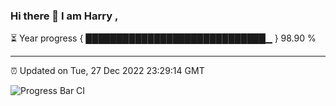 ### Hi there 👋 I am Harry , 

⏳ Year progress { █████████████████████████████▁ } 98.90 %

---

⏰ Updated on Tue, 27 Dec 2022 23:29:14 GMT

![Progress Bar CI](https://github.com/duykhang68/duykhang68/workflows/Progress%20Bar%20CI/badge.svg)
